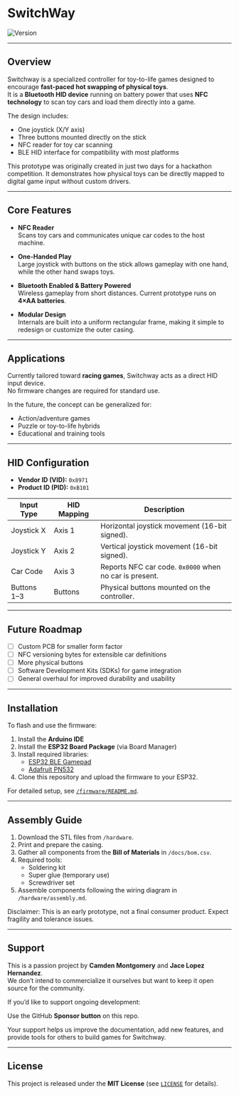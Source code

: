# SwitchWay

![Version](https://img.shields.io/badge/version-1.0.0--beta-blue)

---

## Overview

Switchway is a specialized controller for toy-to-life games designed to encourage **fast-paced hot swapping of physical toys**.  
It is a **Bluetooth HID device** running on battery power that uses **NFC technology** to scan toy cars and load them directly into a game.  

The design includes:
- One joystick (X/Y axis)
- Three buttons mounted directly on the stick
- NFC reader for toy car scanning
- BLE HID interface for compatibility with most platforms

This prototype was originally created in just two days for a hackathon competition. It demonstrates how physical toys can be directly mapped to digital game input without custom drivers.

---

## Core Features

- **NFC Reader**  
  Scans toy cars and communicates unique car codes to the host machine.  

- **One-Handed Play**  
  Large joystick with buttons on the stick allows gameplay with one hand, while the other hand swaps toys.  

- **Bluetooth Enabled & Battery Powered**  
  Wireless gameplay from short distances. Current prototype runs on **4×AA batteries**.  

- **Modular Design**  
  Internals are built into a uniform rectangular frame, making it simple to redesign or customize the outer casing.  

---

## Applications

Currently tailored toward **racing games**, Switchway acts as a direct HID input device.  
No firmware changes are required for standard use.  

In the future, the concept can be generalized for:
- Action/adventure games
- Puzzle or toy-to-life hybrids
- Educational and training tools  

---

## HID Configuration

- **Vendor ID (VID):** `0x8971`  
- **Product ID (PID):** `0xB101`  

| Input Type   | HID Mapping | Description                                                       |
|--------------|-------------|-------------------------------------------------------------------|
| Joystick X   | Axis 1      | Horizontal joystick movement (16-bit signed).                     |
| Joystick Y   | Axis 2      | Vertical joystick movement (16-bit signed).                       |
| Car Code     | Axis 3      | Reports NFC car code. `0x0000` when no car is present.             |
| Buttons 1–3  | Buttons     | Physical buttons mounted on the controller.                       |

---

## Future Roadmap

- [ ] Custom PCB for smaller form factor  
- [ ] NFC versioning bytes for extensible car definitions  
- [ ] More physical buttons  
- [ ] Software Development Kits (SDKs) for game integration  
- [ ] General overhaul for improved durability and usability  

---

## Installation

To flash and use the firmware:  

1. Install the **Arduino IDE**  
2. Install the **ESP32 Board Package** (via Board Manager)  
3. Install required libraries:  
   - [ESP32 BLE Gamepad](https://github.com/lemmingDev/ESP32-BLE-Gamepad)  
   - [Adafruit PN532](https://github.com/adafruit/Adafruit-PN532)  
4. Clone this repository and upload the firmware to your ESP32.  

For detailed setup, see [`/firmware/README.md`](firmware/README.md).  

---

## Assembly Guide

1. Download the STL files from `/hardware`.  
2. Print and prepare the casing.  
3. Gather all components from the **Bill of Materials** in `/docs/bom.csv`.  
4. Required tools:  
   - Soldering kit  
   - Super glue (temporary use)  
   - Screwdriver set  
5. Assemble components following the wiring diagram in `/hardware/assembly.md`.  

Disclaimer: This is an early prototype, not a final consumer product. Expect fragility and tolerance issues.

---

## Support

This is a passion project by **Camden Montgomery** and **Jace Lopez Hernandez**.  
We don’t intend to commercialize it ourselves but want to keep it open source for the community.  

If you’d like to support ongoing development:  

Use the GitHub **Sponsor button** on this repo.  

Your support helps us improve the documentation, add new features, and provide tools for others to build games for Switchway.  

---

## License


This project is released under the **MIT License** (see [`LICENSE`](LICENSE) for details). 
